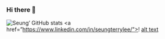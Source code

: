 ### Hi there 👋

<!--
**thorai219/thorai219** is a ✨ _special_ ✨ repository because its `README.md` (this file) appears on your GitHub profile.

Here are some ideas to get you started:

- 🔭 I’m currently working on ...
- 🌱 I’m currently learning ...
- 👯 I’m looking to collaborate on ...
- 🤔 I’m looking for help with ...
- 💬 Ask me about ...
- 📫 How to reach me: ...
- 😄 Pronouns: ...
- ⚡ Fun fact: ...
-->

![Seung’ GitHub stats](https://github-readme-stats.vercel.app/api?username=thorai219&show_icons=true&count_private=true)
<a href=”https://www.linkedin.com/in/seungterrylee/">!
[alt text](https://img.shields.io/badge/-LinkedIn-0e76a8?style=plastic&logo=linkedIn)</a>
